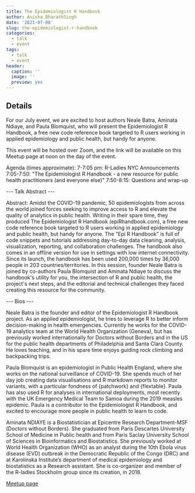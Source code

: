 ```yaml
---
title: The Epidemiologist R Handbook
author: Anisha BharathSingh
date: '2021-07-08'
slug: the-epidemiologist-r-handbook
categories:
  - talk
  - event
tags:
  - talk
  - event
header:
  caption: ''
  image: ''
  preview: yes
---
```


## Details

For our July event, we are excited to host authors Neale Batra, Aminata Ndiaye, and Paula Blomquist, who will present the Epidemiologist R Handbook, a free new code reference book targeted to R users working in applied epidemiology and public health, but handy for anyone.

This event will be hosted over Zoom, and the link will be available on this Meetup page at noon on the day of the event.

Agenda (times approximate):
7-7:05 pm: R-Ladies NYC Announcements
7:05-7:50: "The Epidemiologist R Handbook - a new resource for public health practitioners (and everyone else)"
7:50-8:15: Questions and wrap-up

--- Talk Abstract ---

Abstract: Amidst the COVID-19 pandemic, 50 epidemiologists from across the world joined forces seeking to improve access to R and elevate the quality of analytics in public health. Writing in their spare time, they produced The Epidemiologist R Handbook (epiRhandbook.com), a free new code reference book targeted to R users working in applied epidemiology and public health, but handy for anyone. The "Epi R Handbook" is full of code snippets and tutorials addressing day-to-day data cleaning, analysis, visualization, reporting, and collaboration challenges. The handbook also comes in an offline version for use in settings with low internet connectivity. Since its launch, the handbook has been used 200,000 times by 36,000 people in 203 countries/territories. In this session, founder Neale Batra is joined by co-authors Paula Blomquist and Aminata Ndiaye to discuss the handbook's utility for you, the intersection of R and public health, the project's next steps, and the editorial and technical challenges they faced creating this resource for the community.

--- Bios ---

Neale Batra is the founder and editor of the Epidemiologist R Handbook project. As an applied epidemiologist, he tries to leverage R to better inform decision-making in health emergencies. Currently he works for the COVID-19 analytics team at the World Health Organization (Geneva), but has previously worked internationally for Doctors without Borders and in the US for the public health departments of Philadelphia and Santa Clara County. He loves teaching, and in his spare time enjoys guiding rock climbing and backpacking trips.

Paula Blomquist is an epidemiologist in Public Health England, where she works on the national surveillance of COVID-19. She spends much of her day job creating data visualisations and R markdown reports to monitor variants, with a particular fondness of {patchwork} and {flextable}. Paula has also used R for analyses in international deployments, most recently with the UK Emergency Medical Team to Samoa during the 2019 measles epidemic. Paula is a contributor to the Epidemiologist R Handbook, and excited to encourage more people in public health to learn to code.

Aminata NDIAYE is a Biostatistician at Epicentre Research Department-MSF (Doctors without Borders). She graduated from Paris Descartes University School of Medicine in Public health and from Paris Saclay University School of Sciences in Bioinformatics and Biostatistics. She previously worked at World Health Organization (WHO) as an analyst during the 10th Ebola virus disease (EVD) outbreak in the Democratic Republic of the Congo (DRC) and at Karolinska Institute’s department of medical epidemiology and biostatistics as a Research assistant. She is co-organizer and member of the R-ladies Stockholm group since its creation, in 2018.

[Meetup page](https://www.meetup.com/rladies-newyork/events/278990032/)